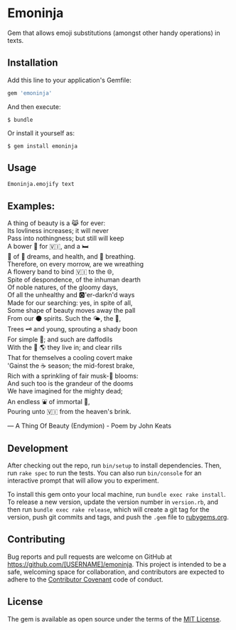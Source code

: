 # Emoninja

Gem that allows emoji substitutions (amongst other handy operations) in texts.

## Installation

Add this line to your application's Gemfile:

```ruby
gem 'emoninja'
```

And then execute:

    $ bundle

Or install it yourself as:

    $ gem install emoninja

## Usage

    Emoninja.emojify text

## Examples:

A thing of beauty is a 😹 for ever:  
Its lovliness increases; it will never  
Pass into nothingness; but still will keep  
A bower 🔕 for 🇻🇮, and a 🛏  
💯 of 🍮 dreams, and health, and 🔕 breathing.  
Therefore, on every morrow, are we wreathing  
A flowery band to bind 🇻🇮 to the 🌐,  
Spite of despondence, of the inhuman dearth  
Of noble natures, of the gloomy days,  
Of all the unhealthy and 🅾'er-darkn'd ways  
Made for our searching: yes, in spite of all,  
Some shape of beauty moves away the pall  
From our 🌑 spirits. Such the 🌤, the 🌚,  
Trees 🗝 and young, sprouting a shady boon  
For simple 🐑; and such are daffodils  
With the 📗 🌎 they live in; and clear rills  
That for themselves a cooling covert make  
'Gainst the ☕ season; the mid-forest brake,  
Rich with a sprinkling of fair musk-🌹 blooms:  
And such too is the grandeur of the dooms  
We have imagined for the mighty dead;  
An endless ⛲ of immortal 🍾,  
Pouring unto 🇻🇮 from the heaven's brink.  

— A Thing Of Beauty (Endymion) - Poem by John Keats


## Development

After checking out the repo, run `bin/setup` to install dependencies. Then, run `rake spec` to run the tests. You can also run `bin/console` for an interactive prompt that will allow you to experiment.

To install this gem onto your local machine, run `bundle exec rake install`. To release a new version, update the version number in `version.rb`, and then run `bundle exec rake release`, which will create a git tag for the version, push git commits and tags, and push the `.gem` file to [rubygems.org](https://rubygems.org).

## Contributing

Bug reports and pull requests are welcome on GitHub at https://github.com/[USERNAME]/emoninja. This project is intended to be a safe, welcoming space for collaboration, and contributors are expected to adhere to the [Contributor Covenant](contributor-covenant.org) code of conduct.


## License

The gem is available as open source under the terms of the [MIT License](http://opensource.org/licenses/MIT).
